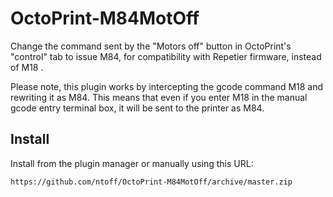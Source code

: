 # OctoPrint-M84MotOff

Change the command sent by the "Motors off" button in OctoPrint's "control" tab to issue M84, for compatibility with Repetier firmware, instead of M18 .

Please note, this plugin works by intercepting the gcode command M18 and rewriting it as M84. This means that even if you enter M18 in the manual gcode entry terminal box, it will be sent to the printer as M84.

## Install
Install from the plugin manager or manually using this URL:

    https://github.com/ntoff/OctoPrint-M84MotOff/archive/master.zip

